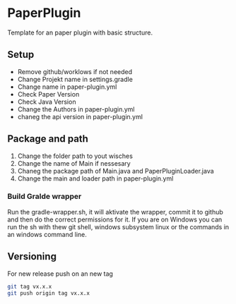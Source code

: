 # PaperPlugin

Template for an paper plugin with basic structure.

## Setup

- Remove github/worklows if not needed
- Change Projekt name in settings.gradle
- Change name in paper-plugin.yml
- Check Paper Version
- Check Java Version
- Change the Authors in paper-plugin.yml
- chaneg the api version in paper-plugin.yml

## Package and path

1. Change the folder path to yout wisches
2. Change the name of Main if nessesary
3. Chaneg the package path of Main.java and PaperPluginLoader.java
4. Change the main and loader path in paper-plugin.yml

### Build Gralde wrapper

Run the gradle-wrapper.sh, it will aktivate the wrapper, commit it to github and then do the correct permissions for it.
If you are on Windows you can run the sh with thew git shell, windows subsystem linux or the commands in an windows command line.

## Versioning

For new release push on an new tag

```bash
git tag vx.x.x
git push origin tag vx.x.x
```
